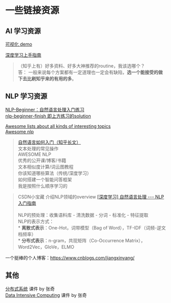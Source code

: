 # 一些链接资源
## AI 学习资源
[可视化 demo](https://explosion.ai/demos/)  

[深度学习上手指南](https://github.com/nndl/nndl.github.io/blob/master/md/DeepGuide.md)  
> （知乎上有）好多资料、好多大神推荐的routine，我该选哪个？  
答： 一般来说每个方案都有一定道理也一定会有缺陷，**选一个能接受的做下去比刷知乎来的有用的多**。  

## NLP 学习资源
[NLP-Beginner：自然语言处理入门练习](https://github.com/FudanNLP/nlp-beginner)  
[nlp-beginner-finish 即上方练习的solution](https://github.com/Alic-yuan/nlp-beginner-finish)  

[Awesome lists about all kinds of interesting topics](https://github.com/sindresorhus/awesome)  
[Awesome nlp](https://github.com/keon/awesome-nlp)  


> [自然语言如何入门（知乎长文）](https://www.zhihu.com/question/19895141/answer/515535069)   
文本处理的常见操作  
AWESOME NLP  
优秀的公开课/博客/书籍  
文本相似度计算/词云图教程  
你该知道哪些算法（传统/深度学习）  
如何搭建一个智能问答框架  
我是按照什么顺序学习的  
 

> CSDN小宝藏 介绍NLP领域的overview [[深度学习] 自然语言处理 --- NLP入门指南](https://blog.csdn.net/zwqjoy/article/details/103546648)</br>  
NLP的预处理：收集语料库 - 清洗数据 - 分词 - 标准化 - 特征提取  
NLP的表示方式：  
    * **离散式表示**：One-Hot，词带模型（Bag of Word），TF-IDF（词频-逆文档频率）   
    * **分布式表示**：n-gram，共现矩阵（Co-Occurrence Matrix），Word2Vec，GloVe，ELMO  

一个挺棒的个人博客：https://www.cnblogs.com/jiangxinyang/  

## 其他
[分布式系统](http://qizhang.info/COMP130123.html) 课件 by 张奇  
[Data Intensive Computing](http://qizhang.info/COMP630030.html) 课件 by 张奇